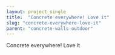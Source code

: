 ```yaml
---
layout: project_single
title:  "Concrete everywhere! Love it"
slug: "concrete-everywhere-love-it"
parent: "concrete-walls-outdoor"
---
```

Concrete everywhere! Love it